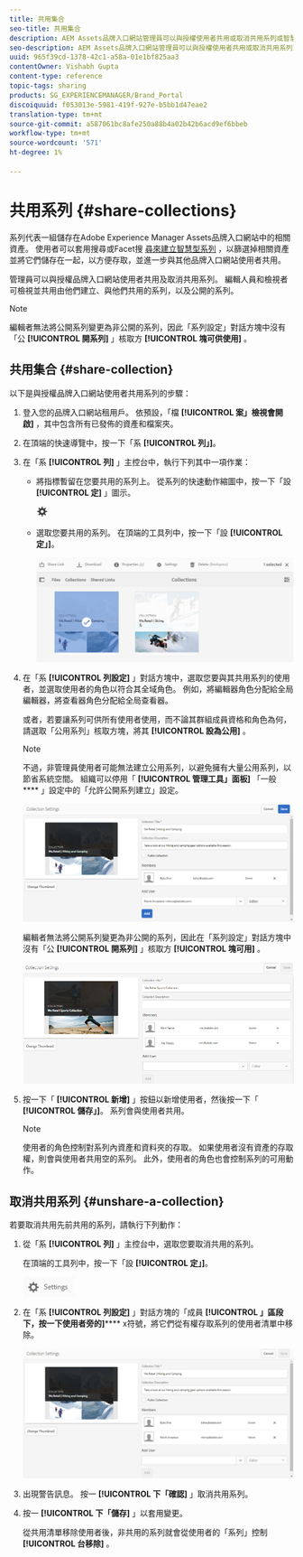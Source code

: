 ```yaml
---
title: 共用集合
seo-title: 共用集合
description: AEM Assets品牌入口網站管理員可以與授權使用者共用或取消共用系列或智慧型系列。 編輯人員只能檢視和共用由他們建立、與他們共用的系列，以及公開的系列。
seo-description: AEM Assets品牌入口網站管理員可以與授權使用者共用或取消共用系列或智慧型系列。 編輯人員只能檢視和共用由他們建立、與他們共用的系列，以及公開的系列。
uuid: 965f39cd-1378-42c1-a58a-01e1bf825aa3
contentOwner: Vishabh Gupta
content-type: reference
topic-tags: sharing
products: SG_EXPERIENCEMANAGER/Brand_Portal
discoiquuid: f053013e-5981-419f-927e-b5bb1d47eae2
translation-type: tm+mt
source-git-commit: a587061bc8afe250a88b4a02b42b6acd9ef6bbeb
workflow-type: tm+mt
source-wordcount: '571'
ht-degree: 1%

---
```



# 共用系列 {#share-collections}

系列代表一組儲存在Adobe Experience Manager Assets品牌入口網站中的相關資產。 使用者可以套用搜尋或Facet搜 [尋來建立智慧型系列](brand-portal-searching.md) ，以篩選掉相關資產並將它們儲存在一起，以方便存取，並進一步與其他品牌入口網站使用者共用。

管理員可以與授權品牌入口網站使用者共用及取消共用系列。 編輯人員和檢視者可檢視並共用由他們建立、與他們共用的系列，以及公開的系列。

>[!NOTE]
>
>編輯者無法將公開系列變更為非公開的系列，因此「系列設定」對話方塊中沒有「公 **[!UICONTROL 開系列]** 」核取方 **[!UICONTROL 塊可供使用]** 。

## 共用集合 {#share-collection}

以下是與授權品牌入口網站使用者共用系列的步驟：

1. 登入您的品牌入口網站租用戶。 依預設，「檔 **[!UICONTROL 案」檢視會開啟]** ，其中包含所有已發佈的資產和檔案夾。

1. 在頂端的快速導覽中，按一下「系 **[!UICONTROL 列」]**。

1. 在「系 **[!UICONTROL 列]** 」主控台中，執行下列其中一項作業：

   * 將指標暫留在您要共用的系列上。 從系列的快速動作縮圖中，按一下「設 **[!UICONTROL 定]** 」圖示。

      ![](assets/settings-icon.png)

   * 選取您要共用的系列。 在頂端的工具列中，按一下「設 **[!UICONTROL 定」]**。

      ![](assets/collection-console.png)

1. 在「系 **[!UICONTROL 列設定]** 」對話方塊中，選取您要與其共用系列的使用者，並選取使用者的角色以符合其全域角色。 例如，將編輯器角色分配給全局編輯器，將查看器角色分配給全局查看器。

   或者，若要讓系列可供所有使用者使用，而不論其群組成員資格和角色為何，請選取「公用系列」核取方塊，將其 **[!UICONTROL 設為公用]** 。

   >[!NOTE]
   >
   >不過，非管理員使用者可能無法建立公用系列，以避免擁有大量公用系列，以節省系統空間。 組織可以停用「 **[!UICONTROL 管理工具」面板]** 「一般 **** 」設定中的「允許公開系列建立」設定。

   ![](assets/collection_sharingadduser.png)

   編輯者無法將公開系列變更為非公開的系列，因此在「系列設定」對話方塊中沒有「公 **[!UICONTROL 開系列]** 」核取方 **[!UICONTROL 塊可用]** 。

   ![](assets/collection-setting-editor.png)

1. 按一下「 **[!UICONTROL 新增]** 」按鈕以新增使用者，然後按一下「 **[!UICONTROL 儲存」]**。 系列會與使用者共用。

   >[!NOTE]
   >
   >使用者的角色控制對系列內資產和資料夾的存取。 如果使用者沒有資產的存取權，則會與使用者共用空的系列。 此外，使用者的角色也會控制系列的可用動作。

## 取消共用系列 {#unshare-a-collection}

若要取消共用先前共用的系列，請執行下列動作：

1. 從「系 **[!UICONTROL 列]** 」主控台中，選取您要取消共用的系列。

   在頂端的工具列中，按一下「設 **[!UICONTROL 定」]**。

   ![](assets/collection_settings.png)

1. 在「系 **[!UICONTROL 列設定]** 」對話方塊的「成員 **[!UICONTROL 」區段下，按一下使用者旁的]****** x符號，將它們從有權存取系列的使用者清單中移除。

   ![](assets/unshare_collection.png)

1. 出現警告訊息。 按一 **[!UICONTROL 下「確認]** 」取消共用系列。

1. 按一 **[!UICONTROL 下「儲存]** 」以套用變更。

   從共用清單移除使用者後，非共用的系列就會從使用者的「系列」控制 **[!UICONTROL 台移除]** 。

<!--
1. Click the overlay icon on the left, and choose **[!UICONTROL Navigation]**.

   ![](assets/contenttree-1.png)

1. From the siderail on the left, click **[!UICONTROL Collections]**.

   ![](assets/access_collections.png)

1. From the **[!UICONTROL Collections]** console, do one of the following:

    * Hover the pointer over the collection you want to share. From the quick action thumbnails available for the collection, click the **[!UICONTROL Settings]** icon.

   ![](assets/settings_thumbnail.png)

    * Select the collection you want to share. From the toolbar at the top, click **[!UICONTROL Settings]**.
    
   ![](assets/collection-sharing.png)

1. In the [!UICONTROL Collection Settings] dialog box, select the users or groups with whom you want to share the collection and select the role for a user or a group to match their global role. For example, assign the Editor role to a global editor, the Viewer role to a global viewer.

   Alternatively, to make the collection available to all users irrespective of their group membership and role, make it public by selecting the **[!UICONTROL Public Collection]** check-box.

   >[!NOTE]
   >
   >However, non-admin users can be restricted from creating public collections, to avoid having numerous public collections so that system space can be saved. Organizations can disable the **[!UICONTROL Allow public collections creation]** configuration from [!UICONTROL General] settings available in admin tools panel.

   ![](assets/collection_sharingadduser.png)

   Editors cannot change a public collection to a non-public collection and, therefore, do not have **[!UICONTROL Public Collection]** check-box available in **[!UICONTROL Collection Settings]** dialog.

   ![](assets/collection-setting-editor.png)

1. Select **[!UICONTROL Add]**, and then **[!UICONTROL Save]**. The collection is shared with the chosen users.

   >[!NOTE]
   >
   >A user's role governs access to the assets and folders inside a collection. If a user does not have access to assets, an empty collection is shared with the user. Also, a user's role governs the actions available for collections.

## Unshare a collection {#unshare-a-collection}

To unshare a previously shared collection, do the following:

1. From the **[!UICONTROL Collections]** console, select the collection you want to unshare.

   In the toolbar, click **[!UICONTROL Settings]**.

   ![](assets/collection_settings.png)

1. On the **[!UICONTROL Collection Settings]** dialog box, under **[!UICONTROL Members]**, click the **[!UICONTROL x]** symbol next to users or groups to remove them from the list of users you shared the collection with.

   ![](assets/unshare_collection.png)

1. In the warning message box, click **[!UICONTROL Confirm]** to confirm unshare.

   Click **[!UICONTROL Save]**.

1. Log in to Brand Portal with the credentials of the user you removed from the shared list. The collection is removed from the **[!UICONTROL Collections]** console.
-->